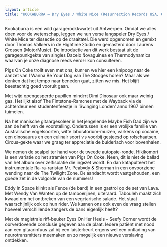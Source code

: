 ```yaml
---
layout: article
title: "KOOKABURRA – Dry Eyes / White Mice (Resurrection Records USA, Gazer Tapes & Wagonmaniac Music)"
---
```


Kookaburra is een wild garagerockkwartet uit Antwerpen. Omdat we alles doen voor de wetenschap, leggen we hun verse langspeler Dry Eyes / White Mice ter dissectie op de draaitafel. Die werd opgenomen en gemixt door Thomas Valkiers in de Hightime Studio en gemasterd door Laurens Grossen (MotorMusic). De introductie van dit werk bestaat uit de garagepunkgekte van singles Dacelo Novaguinea en Thermodynamics waarvan je onze diagnose reeds eerder kon consulteren.


Pigs On Coke trollt even met ons, kunnen we hier een knipoog naar de aanzet van I Wanna Be Your Dog van The Stooges horen? Maar als we denken dat het tempo naar beneden gaat, zitten we mis. Het blijft beestachtig goed vooruit gaan.

Met wijd opengesperde pupillen mindert Dimi Dinosaur ook maar weinig gas. Het lijkt alsof The Fintstone-Ramones met de Wayback via de achterdeur een studentenfeestje in ‘Swinging Londen’ anno 1967 binnen tuimelen.

Na het manische gitaargesoleer in het jengelende Maybe Fish Dad zijn we aan de helft van de voorstelling. Ondertussen is er een vrolijke familie van Australische vogelsoorten, witte laboratorium-muizen, varkens op cocaïne, een dinosaurus en een culinair soort vis voorbij gesjeesd op rolschaatsen. Circus-gekte waar we graag ter appreciatie de bulderlach voor bovenhalen.

We nemen de scalpel ter hand voor de tweede autopsie-ronde. Hikikomori is een variatie op het stramien van Pigs On Coke. Neen, dit is niet de ballad van het album over zelfisolatie die ingezet wordt. En dan katapulteert het instrumentale Ra-ra-raristan Mr. Peabody & Sherman in een onvoorziene wending naar de The Twilight Zone. De aandacht wordt vastgehouden, een goede zet in de volgorde van de nummers!


Eddy In Space klinkt als Fence (de band) in een gastrol op de set van Lava. Met Wendy Van Wanten op de tamboerijnen, uiteraard. Tabouleh maakt zich kwaad om het ontbreken van een vegetarische salade. Het staat waarschijnlijk ook op hun rider. We kunnen ons ook even de vraag stellen hoeveel verschillende zangers de band eigenlijk heeft?

Met de magistrale riff-beuker Eyes On Her Heels – Seefy Corner wordt de oorverdovende conclusie gegeven aan de plaat. Iedere patiënt met nood aan een gitaarinfuus zal bij een luisterbeurt ergens wel een ontlading van neurotransmitters meemaken en zo mogelijk een nieuwe verslaving ontdekken.